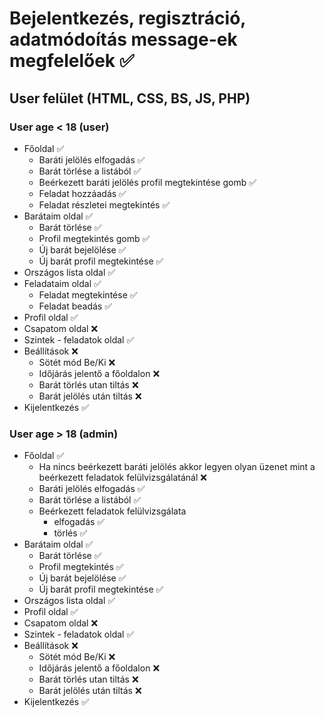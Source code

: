 # Bejelentkezés, regisztráció, adatmódoítás message-ek megfelelőek :white_check_mark:

## User felület (HTML, CSS, BS, JS, PHP)

### User age < 18 (user)

- Főoldal :white_check_mark:
    - Baráti jelölés elfogadás :white_check_mark:
    - Barát törlése a listából :white_check_mark:
    - Beérkezett baráti jelölés profil megtekintése gomb :white_check_mark:
    - Feladat hozzáadás :white_check_mark:
    - Feladat részletei megtekintés :white_check_mark:
- Barátaim oldal :white_check_mark:
    - Barát törlése :white_check_mark:
    - Profil megtekintés gomb :white_check_mark:
    - Új barát bejelölése :white_check_mark:
    - Új barát profil megtekintése :white_check_mark:
- Országos lista oldal :white_check_mark:
- Feladataim oldal :white_check_mark:
    - Feladat megtekintése :white_check_mark:
    - Feladat beadás :white_check_mark:
- Profil oldal :white_check_mark:
- Csapatom oldal :x: 
- Szintek - feladatok oldal :white_check_mark:
- Beállítások :x:
    - Sötét mód Be/Ki :x:
    - Időjárás jelentő a főoldalon :x:
    - Barát törlés utan tiltás :x:
    - Barát jelölés után tiltás :x:
- Kijelentkezés :white_check_mark:

###  User age > 18 (admin)

- Főoldal :white_check_mark:
    - Ha nincs beérkezett baráti jelölés akkor legyen olyan üzenet mint a beérkezett feladatok felülvizsgálatánál :x:
    - Baráti jelölés elfogadás :white_check_mark:
    - Barát törlése a listából :white_check_mark:
    - Beérkezett feladatok felülvizsgálata
        - elfogadás :white_check_mark:
        - törlés :white_check_mark:
- Barátaim oldal :white_check_mark:
    - Barát törlése :white_check_mark:
    - Profil megtekintés :white_check_mark:
    - Új barát bejelölése :white_check_mark:
    - Új barát profil megtekintése :white_check_mark:
- Országos lista oldal :white_check_mark:
- Profil oldal :white_check_mark:
- Csapatom oldal :x: 
- Szintek - feladatok oldal :white_check_mark:
- Beállítások :x:
    - Sötét mód Be/Ki :x:
    - Időjárás jelentő a főoldalon :x:
    - Barát törlés utan tiltás :x:
    - Barát jelölés után tiltás :x:
- Kijelentkezés :white_check_mark: